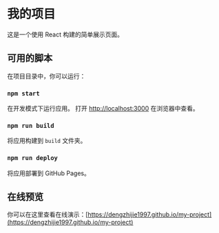 # 我的项目

这是一个使用 React 构建的简单展示页面。

## 可用的脚本

在项目目录中，你可以运行：

### `npm start`

在开发模式下运行应用。
打开 [http://localhost:3000](http://localhost:3000) 在浏览器中查看。

### `npm run build`

将应用构建到 `build` 文件夹。

### `npm run deploy`

将应用部署到 GitHub Pages。

## 在线预览

你可以在这里查看在线演示：[https://dengzhijie1997.github.io/my-project](https://dengzhijie1997.github.io/my-project)